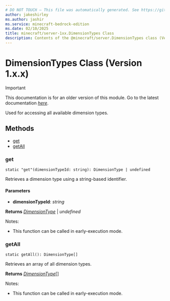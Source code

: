 ```yaml
---
# DO NOT TOUCH — This file was automatically generated. See https://github.com/mojang/minecraftapidocsgenerator to modify descriptions, examples, etc.
author: jakeshirley
ms.author: jashir
ms.service: minecraft-bedrock-edition
ms.date: 02/10/2025
title: minecraft/server-1xx.DimensionTypes Class
description: Contents of the @minecraft/server.DimensionTypes class (Version 1.x.x).
---
```

# DimensionTypes Class (Version 1.x.x)

> [!IMPORTANT]
> This documentation is for an older version of this module. Go to the latest documentation [*here*](../../../scriptapi/minecraft/server/DimensionTypes.md).

Used for accessing all available dimension types.

## Methods
- [get](#get)
- [getAll](#getall)

### **get**
`
static "get"(dimensionTypeId: string): DimensionType | undefined
`

Retrieves a dimension type using a string-based identifier.

#### **Parameters**
- **dimensionTypeId**: *string*

**Returns** [*DimensionType*](DimensionType.md) | *undefined*
  
Notes:
- This function can be called in early-execution mode.

### **getAll**
`
static getAll(): DimensionType[]
`

Retrieves an array of all dimension types.

**Returns** [*DimensionType*](DimensionType.md)[]
  
Notes:
- This function can be called in early-execution mode.
